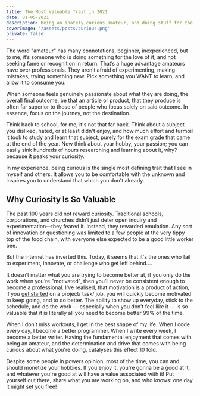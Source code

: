 ```yaml
---
title: The Most Valuable Trait in 2021
date: 01-05-2021
description: Being an inately curious amateur, and doing stuff for the thrill of it is by far one of the most rewarding and valuable traits in the modern day. Get up, and do what you love!
coverImage: '/assets/posts/curious.png'
private: false
---
```

The word "amateur" has many connotations, beginner, inexperienced, but to me, it’s someone who is doing something for the love of it, and not seeking fame or recognition in return. That’s a huge advantage amateurs have over professionals. They aren’t afraid of experimenting, making mistakes, trying something new. Pick something you WANT to learn, and allow it to consume you.

When someone feels genuinely passionate about what they are doing, the overall final outcome, be that an article or product, that they produce is often far superior to those of people who focus solely on said outcome. In essence, focus on the journey, not the destination. 

Think back to school, for me, it's not that far back. Think about a subject you disliked, hated, or at least didn't enjoy, and how much effort and turmoil it took to study and learn that subject, purely for the exam grade that came at the end of the year. Now think about your hobby, your passion; you can easily sink hundreds of hours researching and learning about it, why? because it peaks your curiosity.  

In my experience, being curious is the single most defining trait that I see in myself and others. It allows you to be comfortable with the unknown and inspires you to understand that which you don't already.

## Why Curiosity Is So Valuable

The past 100 years did not reward curiosity. Traditional schools, corporations, and churches didn’t just deter open inquiry and experimentation—they feared it. Instead, they rewarded emulation. Any sort of innovation or questioning was limited to a few people at the very tippy top of the food chain, with everyone else expected to be a good little worker bee.

But the internet has inverted this. Today, it seems that it's the ones who fail to experiment, innovate, or challenge who get left behind....

It doesn’t matter what you are trying to become better at, if you only do the work when you’re "motivated", then you’ll never be consistent enough to become a professional. I've realised, that motivation is a product of action, if you [get started](https://torbet.co/posts/Just-Start) on a project/ task/ job, you will quickly become motivated to keep going, and to do better.  The ability to show up everyday, stick to the schedule, and do the work — especially when you don’t feel like it — is so valuable that it is literally all you need to become better 99% of the time.

When I don’t miss workouts, I get in the best shape of my life. When I code every day, I become a better programmer. When I write every week, I become a better writer. Having the fundamental enjoyment that comes with being an amateur, and the determination and drive that comes with being curious about what you're doing, catalyses this effect 10 fold. 

Despite some people in powers opinion, most of the time, you can and should monetize your hobbies. If you enjoy it, you're gonna be a good at it, and whatever you're good at will have a value associated with it! Put yourself out there, share what you are working on, and who knows: one day it might set you free!
